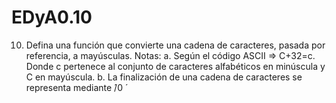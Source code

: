 # EDyA0.10
10. Defina una función que convierte una cadena de caracteres, pasada por referencia, a
mayúsculas.
Notas:
a. Según el código ASCII => C+32=c. Donde c pertenece al conjunto de
caracteres alfabéticos en minúscula y C en mayúscula.
b. La finalización de una cadena de caracteres se representa mediante  ́/0 ́
